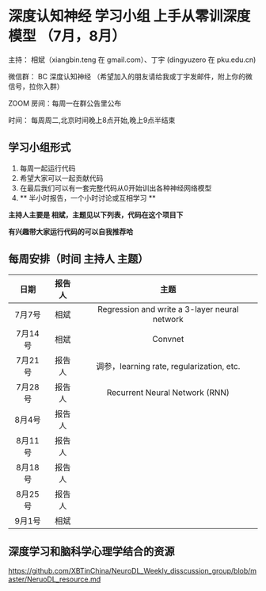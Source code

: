 # 深度认知神经 学习小组 上手从零训深度模型 （7月，8月）

主持： 相斌（xiangbin.teng 在 gmail.com）、丁宇 (dingyuzero 在 pku.edu.cn)

微信群： BC 深度认知神经 
（希望加入的朋友请给我或丁宇发邮件，附上你的微信号，拉你入群）

ZOOM 房间：每周一在群公告里公布

时间： 每周周二,北京时间晚上8点开始,晚上9点半结束	


## 学习小组形式
1. 每周一起运行代码
2. 希望大家可以一起贡献代码
3. 在最后我们可以有一套完整代码从0开始训出各种神经网络模型
4. ** 半小时报告，一个小时讨论或互相学习 **

**主持人主要是 相斌，主题见以下列表，代码在这个项目下**

**有兴趣带大家运行代码的可以自我推荐哈**

## 每周安排（时间 主持人 主题）
| 日期 | 报告人 | 主题 |
| :---: | :---: | :---: | 
| 7月7号 | 相斌 | Regression and write a 3-layer neural network|
| 7月14号 | 相斌 | Convnet|
| 7月21号 | 报告人 | 调参，learning rate, regularization, etc. |
| 7月28号 | 报告人 | Recurrent Neural Network (RNN) |
| 8月4号 | 报告人 |  |
| 8月11号 | 报告人 |   |
| 8月18号 | 报告人 |  |
| 8月25号 | 报告人 |   |
| 9月1号 | 相斌 |  |

## 深度学习和脑科学心理学结合的资源 
https://github.com/XBTinChina/NeuroDL_Weekly_disscussion_group/blob/master/NeruoDL_resource.md

